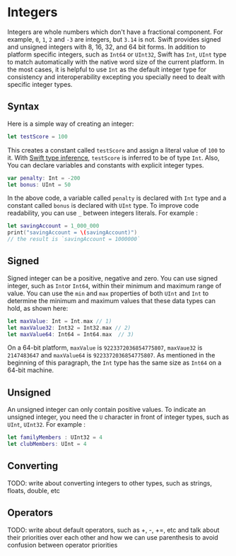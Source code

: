 # Integers

Integers are whole numbers which don't have a fractional component. For example, `0`, `1`, `2` and `-3` are integers, but `3.14` is not. Swift provides signed and unsigned integers with 8, 16, 32, and 64 bit forms. In addition to platform specific integers, such as `Int64` or `UInt32`, Swift has `Int`, `UInt` type to match automatically with the native word size of the current platform. In the most cases, it is helpful to use `Int` as the default integer type for consistency and interoperability excepting you specially need to dealt with specific integer types.

## Syntax

Here is a simple way of creating an integer:

```swift
let testScore = 100
```

This creates a constant called `testScore` and assign a literal value of `100` to it. With [Swift type inference](constants.md), `testScore` is inferred to be of type `Int`. Also, You can declare variables and constants with explicit integer types.

```swift
var penalty: Int = -200
let bonus: UInt = 50  
```

In the above code, a variable called `penalty` is declared with `Int` type and a constant called `bonus` is declared with `UInt` type.
To improve code readability, you can use `_` between integers literals. For example :

```swift
let savingAccount = 1_000_000
print("savingAccount = \(savingAccount)")
// the result is `savingAccount = 1000000`  
```

## Signed

Signed integer can be a positive, negative and zero. You can use signed integer, such as `Int`or `Int64`, within their minimum and maximum range of value. You can use the `min` and `max` properties of both `UInt` and `Int` to determine the minimum and maximum values that these data types can hold, as shown here:

```swift
let maxValue: Int = Int.max // 1)
let maxValue32: Int32 = Int32.max // 2)
let maxValue64: Int64 = Int64.max  // 3)
```

On a 64-bit platform, `maxValue` is `9223372036854775807`, `maxVaue32` is `2147483647` and `maxValue64` is `9223372036854775807`. As mentioned in the beginning of this paragraph, the `Int` type has the same size as `Int64` on a 64-bit machine.  

## Unsigned

An unsigned integer can only contain positive values. To indicate an unsigned integer, you need the `U` character in front of integer types, such as `UInt`, `UInt32`. For example :

```swift
let familyMembers : UInt32 = 4
let clubMembers: UInt = 4
```

## Converting

TODO: write about converting integers to other types, such as strings, floats, double, etc

## Operators

TODO: write about default operators, such as +, -, +=, etc and talk about their priorities over each other and how we can use parenthesis to avoid confusion between operator priorities
